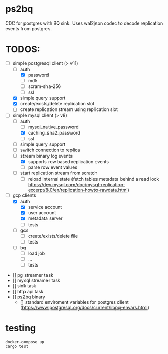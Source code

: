 # ps2bq

CDC for postgres with BQ sink. Uses wal2json codec to decode replication events from postgres.

# TODOS:

- [ ] simple postgresql client (> v11)
  - [ ] auth
    - [x] password
    - [ ] md5
    - [ ] scram-sha-256
    - [ ] ssl
  - [x] simple query support
  - [x] create/exists/delete replication slot
  - [ ] create replication stream using replication slot
- [ ] simple mysql client (> v8)
  - [ ] auth
    - [ ] mysql_native_password
    - [x] caching_sha2_password
    - [ ] ssl
  - [ ] simple query support
  - [ ] switch connection to replica
  - [ ] stream binary log events
    - [x] supports row based replication events
    - [ ] parse row event values
  - [ ] start replication stream from scratch
    - [ ] reload internal state (fetch tables metadata behind a read lock https://dev.mysql.com/doc/mysql-replication-excerpt/8.0/en/replication-howto-rawdata.html)
- [ ] gcp clients
  - [x] auth
    - [x] service account
    - [x] user account
    - [x] metadata server
    - [ ] tests
  - [ ] gcs
    - [ ] create/exists/delete file
    - [ ] tests
  - [ ] bq
    - [ ] load job
    - [ ] ...
    - [ ] tests
- [] pg streamer task
- [] mysql streamer task
- [] sink task
- [] http api task
- [] ps2bq binary
  - [] standard enviroment variables for postgres client (https://www.postgresql.org/docs/current/libpq-envars.html)

# testing

```
docker-compose up
cargo test
```

